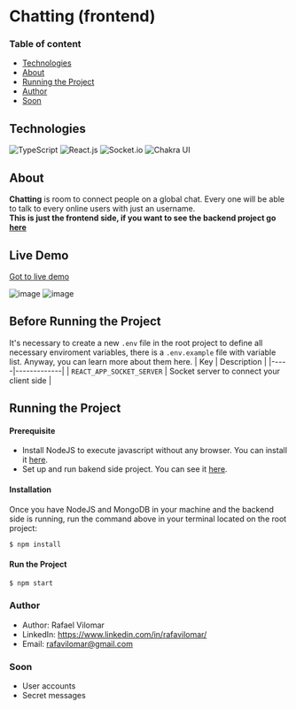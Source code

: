 # Chatting (frontend)

### Table of content
- [Technologies](#technologies)
- [About](#about)
- [Running the Project](#running-the-project)
- [Author](#author)
- [Soon](#soon)

## Technologies
![TypeScript](https://img.shields.io/badge/-TypeScript-3178C6?style=flat&logo=TypeScript&logoColor=ffffff)
![React.js](https://img.shields.io/badge/-React_js-61DAFB?style=flat&logo=react&logoColor=000000)
![Socket.io](https://img.shields.io/badge/-Socket_io-010101?style=flat&logo=socketdotio&logoColor=fff)
![Chakra UI](https://img.shields.io/badge/-Chakra_io-319795?style=flat&logo=chakraui&logoColor=fff)


## About
**Chatting** is room to connect people on a global chat. Every one will be able to talk to every online users with just an username.          
**This is just the frontend side, if you want to see the backend project go [here](https://github.com/rafavilomar/chatting-backend)**

## Live Demo
[Got to live demo](https://chatting-frontend.vercel.app/login)

![image](https://user-images.githubusercontent.com/38932497/191165958-b6f545bc-fadf-4bf1-95f0-e9e64cd3b03a.png)
![image](https://user-images.githubusercontent.com/38932497/191165919-a3b78606-888c-46da-90d7-fe3c4835310e.png)


## Before Running the Project
It's necessary to create a new `.env` file in the root project to define all necessary enviroment variables, there is a `.env.example` file with variable list. Anyway, you can learn more about them here.
| Key | Description |
|-----|-------------|
| `REACT_APP_SOCKET_SERVER` | Socket server to connect your client side |

## Running the Project

#### Prerequisite
- Install NodeJS to execute javascript without any browser. You can install it [here](https://nodejs.org/en/download/).
- Set up and run bakend side project. You can see it [here](https://github.com/rafavilomar/chatting-backend).

#### Installation
Once you have NodeJS and MongoDB in your machine and the backend side is running, run the command above in your terminal located on the root project:
```bash
$ npm install
```

#### Run the Project
```bash
$ npm start
```

### Author
- Author: Rafael Vilomar
- LinkedIn: https://www.linkedin.com/in/rafavilomar/
- Email: rafavilomar@gmail.com

### Soon
- User accounts 
- Secret messages
